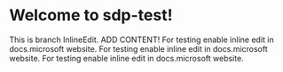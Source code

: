 # Welcome to sdp-test!
This is branch InlineEdit. ADD CONTENT! For testing enable inline edit in docs.microsoft website. For testing enable inline edit in docs.microsoft website. 
For testing enable inline edit in docs.microsoft website.




